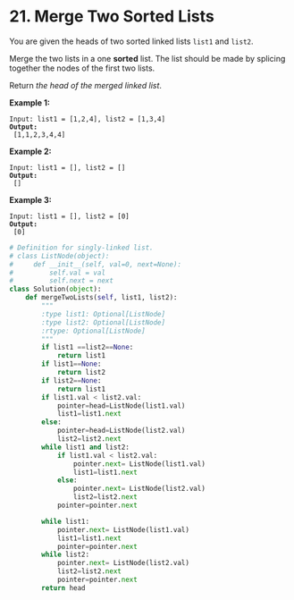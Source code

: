 # 21. Merge Two Sorted Lists

You are given the heads of two sorted linked lists `list1` and `list2`.

Merge the two lists in a one **sorted** list. The list should be made by splicing together the nodes of the first two lists.

Return _the head of the merged linked list_.

&#x20;

**Example 1:**

<pre><code>Input: list1 = [1,2,4], list2 = [1,3,4]
<strong>Output:
</strong> [1,1,2,3,4,4]</code></pre>

**Example 2:**

<pre><code>Input: list1 = [], list2 = []
<strong>Output:
</strong> []</code></pre>

**Example 3:**

<pre><code>Input: list1 = [], list2 = [0]
<strong>Output:
</strong> [0]</code></pre>

```python
# Definition for singly-linked list.
# class ListNode(object):
#     def __init__(self, val=0, next=None):
#         self.val = val
#         self.next = next
class Solution(object):
    def mergeTwoLists(self, list1, list2):
        """
        :type list1: Optional[ListNode]
        :type list2: Optional[ListNode]
        :rtype: Optional[ListNode]
        """
        if list1 ==list2==None:
            return list1
        if list1==None:
            return list2
        if list2==None:
            return list1
        if list1.val < list2.val:
            pointer=head=ListNode(list1.val)
            list1=list1.next
        else:
            pointer=head=ListNode(list2.val)
            list2=list2.next
        while list1 and list2:
            if list1.val < list2.val:
                pointer.next= ListNode(list1.val)
                list1=list1.next
            else:
                pointer.next= ListNode(list2.val)
                list2=list2.next
            pointer=pointer.next

        while list1:
            pointer.next= ListNode(list1.val)
            list1=list1.next
            pointer=pointer.next
        while list2:
            pointer.next= ListNode(list2.val)
            list2=list2.next
            pointer=pointer.next
        return head
```
